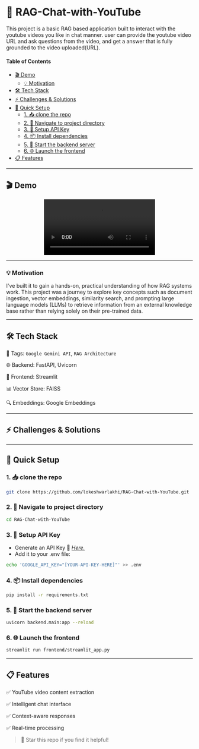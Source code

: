<h1> 🎥 RAG-Chat-with-YouTube </h1>

This project is a basic RAG based application built to interact with the youtube videos you like in chat manner. user can provide the youtube video URL and ask questions from the video, and get a answer that is fully grounded to the video uploaded(URL).

<h4> Table of Contents </h4>

- [🎬 Demo](#-demo)
  - [💡 Motivation](#-motivation)
- [🛠️ Tech Stack](#️-tech-stack)
- [⚡️ Challenges \& Solutions](#️-challenges--solutions)
- [🚀 Quick Setup](#-quick-setup)
  - [1. 📥 clone the repo](#1--clone-the-repo)
  - [2. 📁 Navigate to project directory](#2--navigate-to-project-directory)
  - [3. 🔑 Setup API Key](#3--setup-api-key)
  - [4. 📦 Install dependencies](#4--install-dependencies)
  - [5. 🔧 Start the backend server](#5--start-the-backend-server)
  - [6. 🌐 Launch the frontend](#6--launch-the-frontend)
- [📋 Features](#-features)

---
## 🎬 Demo
<!-- Demo -->
<div align="center">
   <video src="https://github.com/user-attachments/assets/5b1d273c-12b0-41d9-b984-ab7c69e9e88b" alt="Demo of Hands-On with Rag Chat with YouTube" autoplay>
</div>

---
### 💡 Motivation
I've built it to gain a hands-on, practical understanding of how RAG systems work. This project was a journey to explore key concepts such as document ingestion, vector embeddings, similarity search, and prompting large language models (LLMs) to retrieve information from an external knowledge base rather than relying solely on their pre-trained data.

---
## 🛠️ Tech Stack
🤖 Tags: `Google Gemini API`, `RAG Architecture`

🌐 Backend: FastAPI, Uvicorn

🎨 Frontend: Streamlit

📊 Vector Store: FAISS

🔍 Embeddings: Google Embeddings

---
## ⚡️ Challenges & Solutions

---
## 🚀 Quick Setup
### 1. 📥 clone the repo 
```bash
git clone https://github.com/lokeshwarlakhi/RAG-Chat-with-YouTube.git
```
### 2. 📁 Navigate to project directory
```bash
cd RAG-Chat-with-YouTube
```
### 3. 🔑 Setup API Key
- Generate an API Key 🔗 _[Here.](https://aistudio.google.com/app/api-keys)_
- Add it to your .env file:
```bash
echo 'GOOGLE_API_KEY="[YOUR-API-KEY-HERE]"' >> .env
```

### 4. 📦 Install dependencies
```bash
pip install -r requirements.txt
```
### 5. 🔧 Start the backend server
```bash  
uvicorn backend.main:app --reload
```
### 6. 🌐 Launch the frontend
```bash
streamlit run frontend/streamlit_app.py
```
---

## 📋 Features
✅ YouTube video content extraction

✅ Intelligent chat interface

✅ Context-aware responses

✅ Real-time processing

> 💫 Star this repo if you find it helpful! 
